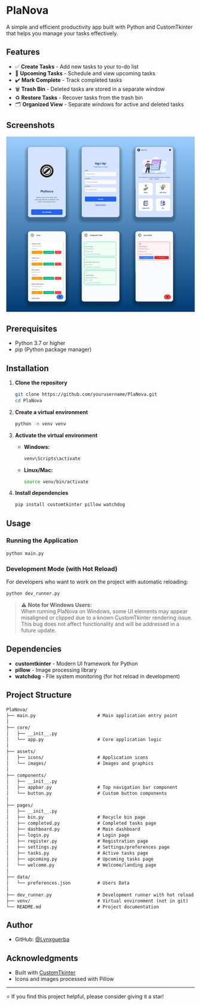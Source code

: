 # PlaNova

A simple and efficient productivity app built with Python and CustomTkinter that helps you manage your tasks effectively.

## Features

- ✅ **Create Tasks** - Add new tasks to your to-do list
- 📅 **Upcoming Tasks** - Schedule and view upcoming tasks
- ✔️ **Mark Complete** - Track completed tasks
- 🗑️ **Trash Bin** - Deleted tasks are stored in a separate window
- ♻️ **Restore Tasks** - Recover tasks from the trash bin
- 🗂️ **Organized View** - Separate windows for active and deleted tasks

## Screenshots

![PlaNova Screenshot](assets/images/thumbnail.png)

## Prerequisites

- Python 3.7 or higher
- pip (Python package manager)

## Installation

1. **Clone the repository**
   ```bash
   git clone https://github.com/yourusername/PlaNova.git
   cd PlaNova
   ```

2. **Create a virtual environment**
   ```bash
   python -m venv venv
   ```

3. **Activate the virtual environment**
   
   - **Windows:**
     ```bash
     venv\Scripts\activate
     ```
   
   - **Linux/Mac:**
     ```bash
     source venv/bin/activate
     ```

4. **Install dependencies**
   ```bash
   pip install customtkinter pillow watchdog
   ```

## Usage

### Running the Application

```bash
python main.py
```

### Development Mode (with Hot Reload)

For developers who want to work on the project with automatic reloading:

```bash
python dev_runner.py
```

> ⚠️ **Note for Windows Users:**  
> When running PlaNova on Windows, some UI elements may appear misaligned or clipped due to a known CustomTkinter rendering issue. This bug does not affect functionality and will be addressed in a future update.


## Dependencies

- **customtkinter** - Modern UI framework for Python
- **pillow** - Image processing library
- **watchdog** - File system monitoring (for hot reload in development)

## Project Structure

```
PlaNova/
├── main.py                       # Main application entry point
│
├── core/
│   ├── __init__.py
│   └── app.py                    # Core application logic
│                     
├── assets/
│   ├── icons/                    # Application icons
│   └── images/                   # Images and graphics
│            
├── components/
│   ├── __init__.py
│   ├── appbar.py                 # Top navigation bar component
│   └── button.py                 # Custom button components
│
├── pages/
│   ├── __init__.py
│   ├── bin.py                    # Recycle bin page
│   ├── completed.py              # Completed tasks page
│   ├── dashboard.py              # Main dashboard
│   ├── login.py                  # Login page
│   ├── register.py               # Registration page
│   ├── settings.py               # Settings/preferences page
│   ├── tasks.py                  # Active tasks page
│   ├── upcoming.py               # Upcoming tasks page
│   └── welcome.py                # Welcome/landing page
│
├── data/
│   └── preferences.json          # Users Data
│
├── dev_runner.py                 # Development runner with hot reload
├── venv/                         # Virtual environment (not in git)
└── README.md                     # Project documentation
```

## Author

- GitHub: [@Lynxguerba](https://github.com/Lynxguerba)

## Acknowledgments

- Built with [CustomTkinter](https://github.com/TomSchimansky/CustomTkinter)
- Icons and images processed with Pillow

---

⭐ If you find this project helpful, please consider giving it a star!
